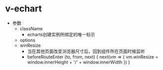 # v-echart

- 参数
    + className
        * echarts创建实例所绑定的唯一标示
    + options
    + winResize 
        * 当在其他页面改变浏览器尺寸后，回到组件所在页面时候监听
        * beforeRouteEnter (to, from, next) {
            next(vm => {
              vm.winResize = window.innerHeight + '/' + window.innerWidth
            })
          }